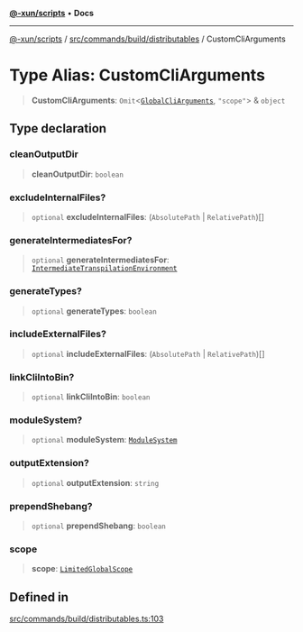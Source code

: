 [**@-xun/scripts**](../../../../../README.md) • **Docs**

***

[@-xun/scripts](../../../../../README.md) / [src/commands/build/distributables](../README.md) / CustomCliArguments

# Type Alias: CustomCliArguments

> **CustomCliArguments**: `Omit`\<[`GlobalCliArguments`](../../../../configure/type-aliases/GlobalCliArguments.md), `"scope"`\> & `object`

## Type declaration

### cleanOutputDir

> **cleanOutputDir**: `boolean`

### excludeInternalFiles?

> `optional` **excludeInternalFiles**: (`AbsolutePath` \| `RelativePath`)[]

### generateIntermediatesFor?

> `optional` **generateIntermediatesFor**: [`IntermediateTranspilationEnvironment`](../enumerations/IntermediateTranspilationEnvironment.md)

### generateTypes?

> `optional` **generateTypes**: `boolean`

### includeExternalFiles?

> `optional` **includeExternalFiles**: (`AbsolutePath` \| `RelativePath`)[]

### linkCliIntoBin?

> `optional` **linkCliIntoBin**: `boolean`

### moduleSystem?

> `optional` **moduleSystem**: [`ModuleSystem`](../enumerations/ModuleSystem.md)

### outputExtension?

> `optional` **outputExtension**: `string`

### prependShebang?

> `optional` **prependShebang**: `boolean`

### scope

> **scope**: [`LimitedGlobalScope`](../../../../configure/enumerations/LimitedGlobalScope.md)

## Defined in

[src/commands/build/distributables.ts:103](https://github.com/Xunnamius/xscripts/blob/86b76a595de7a0bbf273ef7bb201d4c62f5e3d77/src/commands/build/distributables.ts#L103)
